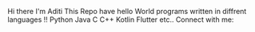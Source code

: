 Hi there I'm Aditi
This Repo have hello World programs written in diffrent languages !!
Python
Java
C
C++
Kotlin Flutter
etc..
Connect with me:
